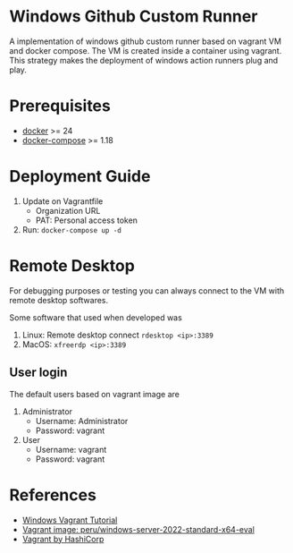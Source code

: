 # Windows Github Custom Runner 
A implementation of windows github custom runner based on vagrant VM and docker compose. The VM is created inside a container using vagrant. This strategy makes the deployment of windows action runners plug and play. 

# Prerequisites

- [docker](https://www.docker.com/) >= 24
- [docker-compose](https://www.docker.com/) >= 1.18

# Deployment Guide

1. Update on Vagrantfile
    - Organization URL
    - PAT: Personal access token
2. Run: `docker-compose up -d`

# Remote Desktop
For debugging purposes or testing you can always connect to the VM with remote desktop softwares.

Some software that used when developed was 
1. Linux: Remote desktop connect `rdesktop <ip>:3389`
2. MacOS: `xfreerdp <ip>:3389`

## User login
The default users based on vagrant image are 

1. Administrator
    - Username: Administrator
    - Password: vagrant
1. User
    - Username: vagrant
    - Password: vagrant

# References

- [Windows Vagrant Tutorial](https://github.com/SecurityWeekly/vulhub-lab)
- [Vagrant image: peru/windows-server-2022-standard-x64-eval](peru/windows-server-2022-standard-x64-eval)
- [Vagrant by HashiCorp](https://www.vagrantup.com/)